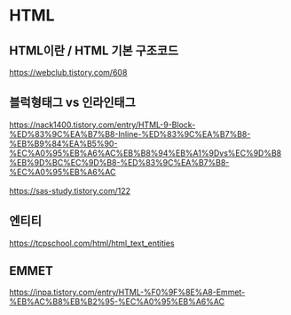 # HTML
HTML이란 / HTML 기본 구조코드 
---
https://webclub.tistory.com/608

블럭형태그 vs 인라인태그
---
https://nack1400.tistory.com/entry/HTML-9-Block-%ED%83%9C%EA%B7%B8-Inline-%ED%83%9C%EA%B7%B8-%EB%B9%84%EA%B5%90-%EC%A0%95%EB%A6%AC%EB%B8%94%EB%A1%9Dvs%EC%9D%B8%EB%9D%BC%EC%9D%B8-%ED%83%9C%EA%B7%B8-%EC%A0%95%EB%A6%AC <br><br>
https://sas-study.tistory.com/122



엔티티
---
https://tcpschool.com/html/html_text_entities

EMMET 
---
https://inpa.tistory.com/entry/HTML-%F0%9F%8E%A8-Emmet-%EB%AC%B8%EB%B2%95-%EC%A0%95%EB%A6%AC

